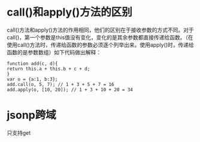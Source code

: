 # call()和apply()方法的区别

call()方法和apply()方法的作用相同，他们的区别在于接收参数的方式不同。对于call()，第一个参数是this值没有变化，变化的是其余参数都直接传递给函数。（在使用call()方法时，传递给函数的参数必须逐个列举出来。使用apply()时，传递给函数的是参数数组）如下代码做出解释：
```
function add(c, d){ 
return this.a + this.b + c + d; 
} 
var o = {a:1, b:3}; 
add.call(o, 5, 7); // 1 + 3 + 5 + 7 = 16 
add.apply(o, [10, 20]); // 1 + 3 + 10 + 20 = 34 
```

# jsonp跨域

只支持get
